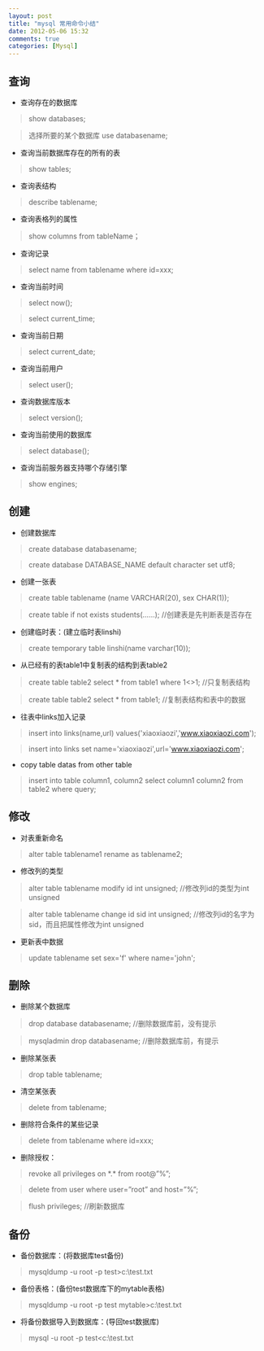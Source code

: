 ```yaml
---
layout: post
title: "mysql 常用命令小结"
date: 2012-05-06 15:32
comments: true
categories: [Mysql]
---
```


查询
----
* 查询存在的数据库
 >show databases;

 >选择所要的某个数据库  use databasename;

<!-- more -->

* 查询当前数据库存在的所有的表
 >show tables;

* 查询表结构
 >describe tablename;

* 查询表格列的属性
 >show columns from tableName；

* 查询记录
 >select name from tablename where id=xxx;

* 查询当前时间
 >select now();

 >select current\_time;

* 查询当前日期
 >select current\_date;

* 查询当前用户
 >select user();

* 查询数据库版本
 >select version();

* 查询当前使用的数据库
 >select database();

* 查询当前服务器支持哪个存储引擎
 >show engines;

创建
----
* 创建数据库
 >create database databasename;

 >create database DATABASE\_NAME default character set utf8;

* 创建一张表
 >create table tablename (name VARCHAR(20), sex CHAR(1));

 >create table if not exists students(……);                            //创建表是先判断表是否存在

* 创建临时表：(建立临时表linshi)
 >create temporary table linshi(name varchar(10));

* 从已经有的表table1中复制表的结构到表table2
 >create table table2 select \* from table1 where 1\<\>1;              //只复制表结构

 >create table table2 select \* from table1;                           //复制表结构和表中的数据

* 往表中links加入记录
 >insert into links(name,url) values('xiaoxiaozi','www.xiaoxiaozi.com');

 >insert into links set name='xiaoxiaozi',url='www.xiaoxiaozi.com';

* copy table datas from other table
 >insert into table column1, column2 select column1 column2 from table2 where query;

修改
----
* 对表重新命名
 > alter table tablename1 rename as tablename2;

* 修改列的类型
 > alter table tablename modify id int unsigned;            //修改列id的类型为int unsigned

 > alter table tablename change id sid int unsigned;        //修改列id的名字为sid，而且把属性修改为int unsigned

* 更新表中数据
 > update tablename set sex='f' where name='john';

删除
----
* 删除某个数据库
 > drop database databasename;        //删除数据库前，没有提示

 > mysqladmin drop databasename;      //删除数据库前，有提示

* 删除某张表
 > drop table tablename;

* 清空某张表
 > delete from tablename;

* 删除符合条件的某些记录
 > delete from tablename where id=xxx;

* 删除授权：
 > revoke all privileges on \*\.\* from root@”%”;

 > delete from user where user=”root” and host=”%”;

 > flush privileges;             //刷新数据库

备份
----
* 备份数据库：(将数据库test备份)
 > mysqldump -u root -p test>c:\test.txt

* 备份表格：(备份test数据库下的mytable表格)
 > mysqldump -u root -p test mytable>c:\test.txt

* 将备份数据导入到数据库：(导回test数据库)
 > mysql -u root -p test<c:\test.txt

